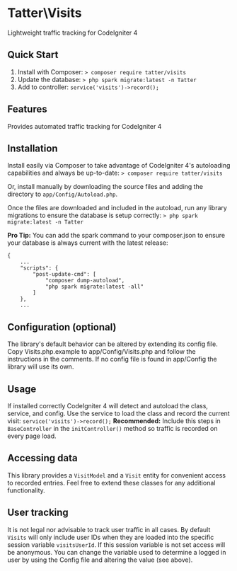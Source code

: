 # Tatter\Visits
Lightweight traffic tracking for CodeIgniter 4

## Quick Start

1. Install with Composer: `> composer require tatter/visits`
2. Update the database: `> php spark migrate:latest -n Tatter`
4. Add to controller: `service('visits')->record();`

## Features

Provides automated traffic tracking for CodeIgniter 4

## Installation

Install easily via Composer to take advantage of CodeIgniter 4's autoloading capabilities
and always be up-to-date:
`> composer require tatter/visits`

Or, install manually by downloading the source files and adding the directory to
`app/Config/Autoload.php`.

Once the files are downloaded and included in the autoload, run any library migrations
to ensure the database is setup correctly:
`> php spark migrate:latest -n Tatter`

**Pro Tip:** You can add the spark command to your composer.json to ensure your database is
always current with the latest release:
```
{
	...
    "scripts": {
        "post-update-cmd": [
            "composer dump-autoload",
            "php spark migrate:latest -all"
        ]
    },
	...
```

## Configuration (optional)

The library's default behavior can be altered by extending its config file. Copy
Visits.php.example to app/Config/Visits.php and follow the instructions in the
comments. If no config file is found in app/Config the library will use its own.

## Usage

If installed correctly CodeIgniter 4 will detect and autoload the class, service, and
config. Use the service to load the class and record the current visit:
`service('visits')->record();`
**Recommended:** Include this steps in `BaseController` in the `initController()`
method so traffic is recorded on every page load.

## Accessing data

This library provides a `VisitModel` and a `Visit` entity for convenient access to recorded
entries. Feel free to extend these classes for any additional functionality.

## User tracking

It is not legal nor advisable to track user traffic in all cases. By default `Visits` will
only include user IDs when they are loaded into the specific session variable
`visitsUserId`. If this session variable is not set access will be anonymous. You can
change the variable used to determine a logged in user by using the Config file and
altering the value (see above).
